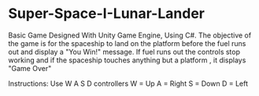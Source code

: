 # Super-Space-I-Lunar-Lander
Basic Game Designed With Unity Game Engine, Using C#. The objective of the game is for the spaceship to land on the platform before the fuel runs out and display a "You Win!" message. If fuel runs out the controls stop working and if the spaceship touches anything but a platform , it displays "Game Over"

Instructions:
Use W A S D controllers 
W = Up
A = Right
S = Down
D = Left

